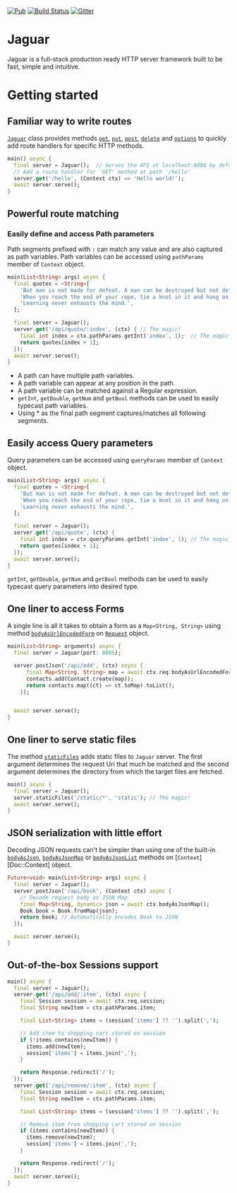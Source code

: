 [![Pub](https://img.shields.io/pub/v/jaguar.svg)](https://pub.dartlang.org/packages/jaguar)
[![Build Status](https://travis-ci.org/Jaguar-dart/jaguar.svg?branch=master)](https://travis-ci.org/Jaguar-dart/jaguar)
[![Gitter](https://img.shields.io/gitter/room/nwjs/nw.js.svg)](https://gitter.im/jaguar_dart/jaguar)

# Jaguar

Jaguar is a full-stack production ready HTTP server framework built to be fast, simple and intuitive.

# Getting started

## Familiar way to write routes

[`Jaguar`][Doc::Jaguar] class provides methods [`get`][Doc::Jaguar::get], [`put`][Doc::Jaguar::put], [`post`][Doc::Jaguar::post],
[`delete`][Doc::Jaguar::delete] and [`options`][Doc::Jaguar::options] to quickly add route handlers for specific HTTP methods.

```dart
main() async {
  final server = Jaguar();  // Serves the API at localhost:8080 by default
  // Add a route handler for 'GET' method at path '/hello'
  server.get('/hello', (Context ctx) => 'Hello world!');
  await server.serve();
}
```

## Powerful route matching

### Easily define and access Path parameters

Path segments prefixed with `:` can match any value and are also captured as path variables. Path variables can be accessed
using `pathParams` member of `Context` object.

```dart
main(List<String> args) async {
  final quotes = <String>[
    'But man is not made for defeat. A man can be destroyed but not defeated.',
    'When you reach the end of your rope, tie a knot in it and hang on.',
    'Learning never exhausts the mind.',
  ];

  final server = Jaguar();
  server.get('/api/quote/:index', (ctx) { // The magic!
    final int index = ctx.pathParams.getInt('index', 1);  // The magic!
    return quotes[index + 1];
  });
  await server.serve();
}
```

+ A path can have multiple path variables.
+ A path variable can appear at any position in the path.
+ A path variable can be matched against a Regular expression.
+ `getInt`, `getDouble`, `getNum` and `getBool` methods can be used to easily typecast path variables.
+ Using * as the final path segment captures/matches all following segments.

## Easily access Query parameters

Query parameters can be accessed using `queryParams` member of `Context` object.

```dart
main(List<String> args) async {
  final quotes = <String>[
    'But man is not made for defeat. A man can be destroyed but not defeated.',
    'When you reach the end of your rope, tie a knot in it and hang on.',
    'Learning never exhausts the mind.',
  ];

  final server = Jaguar();
  server.get('/api/quote', (ctx) {
    final int index = ctx.queryParams.getInt('index', 1); // The magic!
    return quotes[index + 1];
  });
  await server.serve();
}
```

`getInt`, `getDouble`, `getNum` and `getBool` methods can be used to easily typecast query parameters into desired type.

## One liner to access Forms

A single line is all it takes to obtain a form as a `Map<String, String>` using method [`bodyAsUrlEncodedForm`][Doc::Context::bodyAsUrlEncodedForm]
on [`Request`][Doc::Request] object.

```dart
main(List<String> arguments) async {
  final server = Jaguar(port: 8005);

  server.postJson('/api/add', (ctx) async {
      final Map<String, String> map = await ctx.req.bodyAsUrlEncodedForm(); // The magic!
      contacts.add(Contact.create(map));
      return contacts.map((ct) => ct.toMap).toList();
    });


  await server.serve();
}
```

## One liner to serve static files

The method [`staticFiles`][Doc::Jaguar::staticFiles] adds static files to `Jaguar` server. The first argument determines
the request Uri that much be matched and the second argument determines the directory from which the target files are fetched.

```dart
main() async {
  final server = Jaguar();
  server.staticFiles('/static/*', 'static'); // The magic!
  await server.serve();
}
```

## JSON serialization with little effort

Decoding JSON requests can't be simpler than using one of the built-in
[`bodyAsJson`][Doc::Context::bodyAsJson], [`bodyAsJsonMap`][Doc::Context::bodyAsJsonMap]
or [`bodyAsJsonList`][Doc::Context::bodyAsJsonList] methods on [`Context`][Doc::Context]
object.

```dart
Future<void> main(List<String> args) async {
  final server = Jaguar();
  server.postJson('/api/book', (Context ctx) async {
    // Decode request body as JSON Map
    final Map<String, dynamic> json = await ctx.bodyAsJsonMap();
    Book book = Book.fromMap(json);
    return book; // Automatically encodes Book to JSON
  });

  await server.serve();
}
```

## Out-of-the-box Sessions support

```dart
main() async {
  final server = Jaguar();
  server.get('/api/add/:item', (ctx) async {
    final Session session = await ctx.req.session;
    final String newItem = ctx.pathParams.item;

    final List<String> items = (session['items'] ?? '').split(',');

    // Add item to shopping cart stored on session
    if (!items.contains(newItem)) {
      items.add(newItem);
      session['items'] = items.join(',');
    }

    return Response.redirect('/');
  });
  server.get('/api/remove/:item', (ctx) async {
    final Session session = await ctx.req.session;
    final String newItem = ctx.pathParams.item;

    final List<String> items = (session['items'] ?? '').split(',');

    // Remove item from shopping cart stored on session
    if (items.contains(newItem)) {
      items.remove(newItem);
      session['items'] = items.join(',');
    }

    return Response.redirect('/');
  });
  await server.serve();
}
```

[Doc::Jaguar]: https://pub.dartlang.org/documentation/jaguar/latest/jaguar.src.serve/Jaguar-class.html
[Doc::Jaguar::get]: https://pub.dartlang.org/documentation/jaguar/latest/jaguar.mux/Muxable/get.html
[Doc::Jaguar::delete]: https://pub.dartlang.org/documentation/jaguar/latest/jaguar.mux/Muxable/delete.html
[Doc::Jaguar::post]: https://pub.dartlang.org/documentation/jaguar/latest/jaguar.mux/Muxable/post.html
[Doc::Jaguar::put]: https://pub.dartlang.org/documentation/jaguar/latest/jaguar.mux/Muxable/put.html
[Doc::Jaguar::options]: https://pub.dartlang.org/documentation/jaguar/latest/jaguar.mux/Muxable/options.html
[Doc::Jaguar::staticFiles]: https://pub.dartlang.org/documentation/jaguar/latest/jaguar.mux/Muxable/staticFiles.html
[Doc::Request]: https://pub.dartlang.org/documentation/jaguar/latest/jaguar.http.request/Request-class.html
[Doc::Context::bodyAsJson]: https://www.dartdocs.org/documentation/jaguar/latest/jaguar/Request/bodyAsJson.html
[Doc::Context::bodyAsJsonMap]: https://pub.dartlang.org/documentation/jaguar/latest/jaguar.src.http.context/Context/bodyAsJsonMap.html
[Doc::Context::bodyAsJsonList]: https://pub.dartlang.org/documentation/jaguar/latest/jaguar.src.http.context/Context/bodyAsJsonList.html
[Doc::Context::bodyAsUrlEncodedForm]: https://pub.dartlang.org/documentation/jaguar/latest/jaguar.src.http.context/Context/bodyAsUrlEncodedForm.html